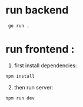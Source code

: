 # run backend 
``` bash
 go run .
```


# run frontend : 
1. first install dependencies:
``` bash
npm install
```
2. then run server:
``` bash
npm run dev
```